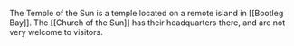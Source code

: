 The Temple of the Sun is a temple located on a remote island in [[Bootleg Bay]]. The [[Church of the Sun]] has their headquarters there, and are not very welcome to visitors.


